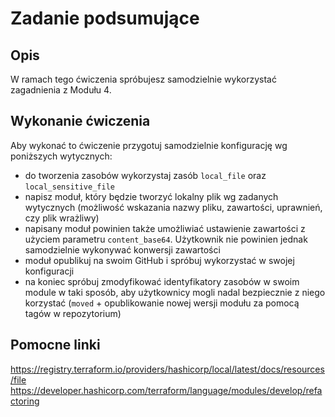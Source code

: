 # Zadanie podsumujące
## Opis
W ramach tego ćwiczenia spróbujesz samodzielnie wykorzystać zagadnienia z Modułu 4.

## Wykonanie ćwiczenia
Aby wykonać to ćwiczenie przygotuj samodzielnie konfigurację wg poniższych wytycznych:
* do tworzenia zasobów wykorzystaj zasób `local_file` oraz `local_sensitive_file`
* napisz moduł, który będzie tworzyć lokalny plik wg zadanych wytycznych (możliwość wskazania nazwy pliku, zawartości, uprawnień, czy plik wrażliwy)
* napisany moduł powinien także umożliwiać ustawienie zawartości z użyciem parametru `content_base64`. Użytkownik nie powinien jednak samodzielnie wykonywać konwersji zawartości
* moduł opublikuj na swoim GitHub i spróbuj wykorzystać w swojej konfiguracji
* na koniec spróbuj zmodyfikować identyfikatory zasobów w swoim module w taki sposób, aby użytkownicy mogli nadal bezpiecznie z niego korzystać (`moved` + opublikowanie nowej wersji modułu za pomocą tagów w repozytorium)

## Pomocne linki
https://registry.terraform.io/providers/hashicorp/local/latest/docs/resources/file
https://developer.hashicorp.com/terraform/language/modules/develop/refactoring